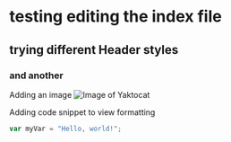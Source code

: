 # testing editing the index file
## trying different Header styles
### and another

Adding an image
![Image of Yaktocat](https://octodex.github.com/images/yaktocat.png)

Adding code snippet to view formatting
``` javascript example
var myVar = "Hello, world!";
```
